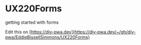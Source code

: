 # UX220Forms
getting started with forms

Edit this on [https://diy-pwa.dev](https://diy-pwa.dev/~/gh/diy-pwa/EddieBissellSimmons/UX220Forms)
